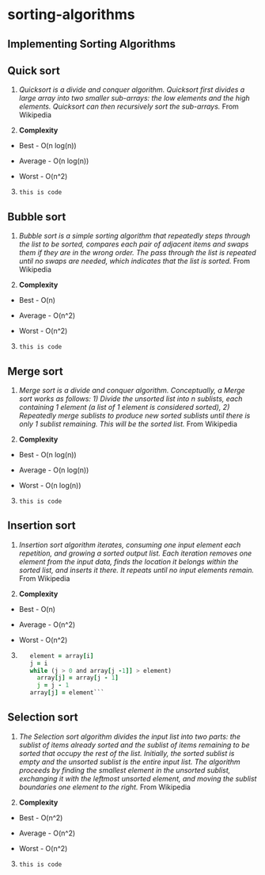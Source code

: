 # sorting-algorithms
Implementing Sorting Algorithms
---

Quick sort
---
1. *Quicksort is a divide and conquer algorithm. Quicksort first divides a large array into two smaller sub-arrays: the low elements and the high elements. Quicksort can then recursively sort the sub-arrays.* From Wikipedia

2. **Complexity**

* Best - O(n log(n))

* Average - O(n log(n))

* Worst - O(n^2)

3. `this is code`

Bubble sort
---
1. *Bubble sort is a simple sorting algorithm that repeatedly steps through the list to be sorted, compares each pair of adjacent items and swaps them if they are in the wrong order. The pass through the list is repeated until no swaps are needed, which indicates that the list is sorted.* From Wikipedia

2. **Complexity**

* Best - O(n)

* Average - O(n^2)

* Worst - O(n^2)

3. `this is code`

Merge sort
---
1. *Merge sort is a divide and conquer algorithm. Conceptually, a Merge sort works as follows: 1) Divide the unsorted list into n sublists, each containing 1 element (a list of 1 element is considered sorted), 2) Repeatedly merge sublists to produce new sorted sublists until there is only 1 sublist remaining. This will be the sorted list.* From Wikipedia

2. **Complexity**

* Best - O(n log(n))

* Average - O(n log(n))

* Worst - O(n log(n))

3. `this is code`

Insertion sort
---
1. *Insertion sort algorithm iterates, consuming one input element each repetition, and growing a sorted output list. Each iteration removes one element from the input data, finds the location it belongs within the sorted list, and inserts it there. It repeats until no input elements remain.* From Wikipedia

2. **Complexity**

* Best - O(n)

* Average - O(n^2)

* Worst - O(n^2)

3. ```for i = 1 to n - 1
      element = array[i]
      j = i
      while (j > 0 and array[j -1]] > element)
        array[j] = array[j - 1]
        j = j - 1
      array[j] = element```


Selection sort
---
1. *The Selection sort algorithm divides the input list into two parts: the sublist of items already sorted and the sublist of items remaining to be sorted that occupy the rest of the list. Initially, the sorted sublist is empty and the unsorted sublist is the entire input list. The algorithm proceeds by finding the smallest element in the unsorted sublist, exchanging it with the leftmost unsorted element, and moving the sublist boundaries one element to the right.* From Wikipedia

2. **Complexity**

* Best - O(n^2)

* Average - O(n^2)

* Worst - O(n^2)

3. `this is code`